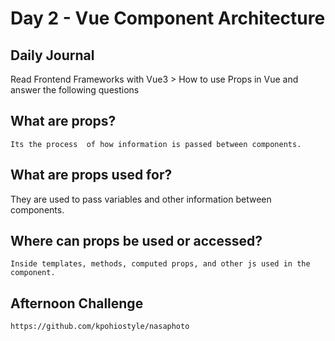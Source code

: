 # Day 2 - Vue Component Architecture
## Daily Journal
Read Frontend Frameworks with Vue3 > How to use Props in Vue and answer the following questions
## What are props?
    Its the process  of how information is passed between components. 
## What are props used for?
They are used to pass variables and other information between components.
## Where can props be used or accessed?
    Inside templates, methods, computed props, and other js used in the component.
## Afternoon Challenge
    https://github.com/kpohiostyle/nasaphoto